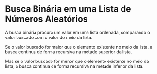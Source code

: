 # Busca Binária em uma Lista de Números Aleatórios

A busca binária procura um valor em uma lista ordenada, comparando o valor buscado com o valor do meio da lista.

Se o valor buscado for maior que o elemento existente no meio da lista, a busca continua de forma recursiva na metade superior da lista.

Mas se o valor buscado for menor que o elemento existente no meio da lista, a busca continua de forma recursiva na metade inferior da lista.

